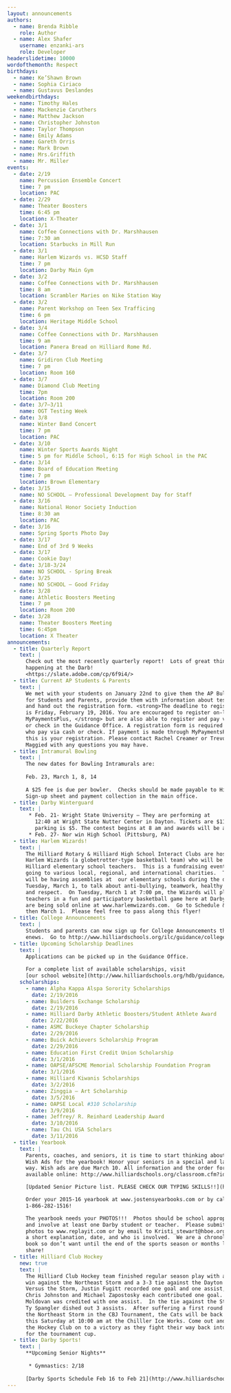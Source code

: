 ```yaml
---
layout: announcements
authors:
  - name: Brenda Ribble
    role: Author
  - name: Alex Shafer 
    username: enzanki-ars 
    role: Developer
headerslidetime: 10000
wordofthemonth: Respect
birthdays:
  - name: Ke’Shawn Brown
  - name: Sophia Ciriaco
  - name: Gustavus Deslandes
weekendbirthdays:
  - name: Timothy Hales
  - name: Mackenzie Caruthers
  - name: Matthew Jackson
  - name: Christopher Johnston
  - name: Taylor Thompson
  - name: Emily Adams
  - name: Gareth Orris
  - name: Mark Brown
  - name: Mrs.Griffith
  - name: Mr. Miller
events:
  - date: 2/19
    name: Percussion Ensemble Concert
    time: 7 pm
    location: PAC
  - date: 2/29 
    name: Theater Boosters
    time: 6:45 pm
    location: X-Theater
  - date: 3/1
    name: Coffee Connections with Dr. Marshhausen
    time: 7:30 am
    location: Starbucks in Mill Run
  - date: 3/1
    name: Harlem Wizards vs. HCSD Staff
    time: 7 pm
    location: Darby Main Gym
  - date: 3/2
    name: Coffee Connections with Dr. Marshhausen
    time: 8 am
    location: Scrambler Maries on Nike Station Way
  - date: 3/2
    name: Parent Workshop on Teen Sex Trafficing
    time: 6 pm
    location: Heritage Middle School
  - date: 3/4
    name: Coffee Connections with Dr. Marshhausen
    time: 9 am
    location: Panera Bread on Hilliard Rome Rd.
  - date: 3/7
    name: Gridiron Club Meeting
    time: 7 pm
    location: Room 160
  - date: 3/7
    name: Diamond Club Meeting
    time: 7pm
    location: Room 200
  - date: 3/7–3/11
    name: OGT Testing Week
  - date: 3/8
    name: Winter Band Concert
    time: 7 pm
    location: PAC
  - date: 3/10
    name: Winter Sports Awards Night
    time: 5 pm for Middle School, 6:15 for High School in the PAC
  - date: 3/14
    name: Board of Education Meeting
    time: 7 pm
    location: Brown Elementary
  - date: 3/15
    name: NO SCHOOL – Professional Development Day for Staff
  - date: 3/16
    name: National Honor Society Induction
    time: 8:30 am 
    location: PAC
  - date: 3/16
    name: Spring Sports Photo Day
  - date: 3/17
    name: End of 3rd 9 Weeks
  - date: 3/17
    name: Cookie Day!
  - date: 3/18-3/24 
    name: NO SCHOOL - Spring Break
  - date: 3/25
    name: NO SCHOOL – Good Friday
  - date: 3/28
    name: Athletic Boosters Meeting 
    time: 7 pm
    location: Room 200
  - date: 3/28
    name: Theater Boosters Meeting 
    time: 6:45pm 
    location: X Theater
announcements:
  - title: Quarterly Report
    text: |
      Check out the most recently quarterly report!  Lots of great things 
      happening at the Darb!
      <https://slate.adobe.com/cp/6f9i4/>
  - title: Current AP Students & Parents
    text: | 
      We met with your students on January 22nd to give them the AP Bulletin 
      for Students and Parents, provide them with information about testing, 
      and hand out the registration form. <strong>The deadline to register 
      is Friday, February 19, 2016. You are encouraged to register on-line via 
      MyPaymentsPlus, </strong> but are also able to register and pay via cash 
      or check in the Guidance Office. A registration form is required by all students 
      who pay via cash or check. If payment is made through MyPaymentsPlus, 
      this is your registration. Please contact Rachel Creamer or Trevor 
      Maggied with any questions you may have.
  - title: Intramural Bowling
    text: |
      The new dates for Bowling Intramurals are:
      
      Feb. 23, March 1, 8, 14
      
      A $25 fee is due per bowler.  Checks should be made payable to Hilliard Darby HS.  
      Sign-up sheet and payment collection in the main office.
  - title: Darby Winterguard
    text: |
       * Feb. 21- Wright State University – They are performing at 
         12:40 at Wright State Nutter Center in Dayton. Tickets are $11, 
         parking is $5. The contest begins at 8 am and awards will be at 5 pm.
       * Feb. 27- Nor win High School (Pittsburg, PA)
  - title: Harlem Wizards!
    text: |
      The Hilliard Rotary & Hilliard High School Interact Clubs are hosting the 
      Harlem Wizards (a globetrotter-type basketball team) who will be playing 
      Hilliard elementary school teachers.  This is a fundraising event with proceeds 
      going to various local, regional, and international charities.  The Wizards 
      will be having assemblies at  our elementary schools during the day on 
      Tuesday, March 1, to talk about anti-bullying, teamwork, healthy lifestyles, 
      and respect.  On Tuesday, March 1 at 7:00 pm, the Wizards will play Hilliard 
      teachers in a fun and participatory basketball game here at Darby.  Tickets 
      are being sold online at www.harlemwizards.com.  Go to Schedule & Tickets, 
      then March 1.  Please feel free to pass along this flyer!
  - title: College Announcements
    text: | 
      Students and parents can now sign up for College Announcements through 
      enews.  Go to http://www.hilliardschools.org/ilc/guidance/college-announcements/
  - title: Upcoming Scholarship Deadlines
    text: | 
      Applications can be picked up in the Guidance Office.
      
      For a complete list of available scholarships, visit 
      [our school website](http://www.hilliardschools.org/hdb/guidance/college-information/scholarship-information/)
    scholarships:
      - name: Alpha Kappa Alspa Sorority Scholarships
        date: 2/19/2016
      - name: Builders Exchange Scholarship
        date: 2/19/2016
      - name: Hilliard Darby Athletic Boosters/Student Athlete Award
        date: 2/22/2016
      - name: ASMC Buckeye Chapter Scholarship
        date: 2/29/2016
      - name: Buick Achievers Scholarship Program
        date: 2/29/2016
      - name: Education First Credit Union Scholarship
        date: 3/1/2016
      - name: OAPSE/AFSCME Memorial Scholarship Foundation Program
        date: 3/1/2016
      - name: Hilliard Kiwanis Scholarships
        date: 3/2/2016
      - name: Zinggia – Art Scholarship
        date: 3/5/2016
      - name: OAPSE Local #310 Scholarship
        date: 3/9/2016
      - name: Jeffrey/ R. Reinhard Leadership Award
        date: 3/10/2016
      - name: Tau Chi USA Scholars
        date: 3/11/2016
  - title: Yearbook
    text: |
      Parents, coaches, and seniors, it is time to start thinking about Senior 
      Wish Ads for the yearbook! Honor your seniors in a special and lasting 
      way. Wish ads are due March 10. All information and the order form are 
      available online: http://www.hilliardschools.org/classroom.cfm?id=484&TempID=1140

      [Updated Senior Picture list. PLEASE CHECK OUR TYPING SKILLS!!](http://www.hilliardschools.org/classroom.cfm?id=484&TempID=12698)

      Order your 2015-16 yearbook at www.jostensyearbooks.com or by calling 
      1-866-282-1516!

      The yearbook needs your PHOTOS!!!  Photos should be school appropriate 
      and involve at least one Darby student or teacher.  Please submit your 
      photos to www.replayit.com or by email to Kristi_stewart@hboe.org  with 
      a short explanation, date, and who is involved.  We are a chronological 
      book so don’t want until the end of the sports season or months later to 
      share!
  - title: Hilliard Club Hockey
    new: true
    text: |
      The Hilliard Club Hockey team finished regular season play with a 3-1 
      win against the Northeast Storm and a 3-3 tie against the Dayton Stealth. 
      Versus the Storm, Justin Fugitt recorded one goal and one assist, while 
      Chris Johnston and Michael Zapostosky each contributed one goal. Mason 
      Moldovan was credited with one assist.  In the tie against the Stealth, 
      Ty Spangler dished out 3 assists.  After suffering a first round loss to 
      the Northeast Storm in the CBJ Tournament, the Cats will be back in action 
      this Saturday at 10:00 am at the Chilller Ice Works. Come out and cheer 
      the Hockey Club on to a victory as they fight their way back into contention 
      for the tournament cup.
  - title: Darby Sports!
    text: | 
      **Upcoming Senior Nights**
      
       * Gymnastics: 2/18
      
      [Darby Sports Schedule Feb 16 to Feb 21](http://www.hilliardschools.org/hdb/wp-content/uploads/sites/19/Darby-Weekly-Sports-Schedule-Feb-16-to-Feb-21.pdf)
---
```


